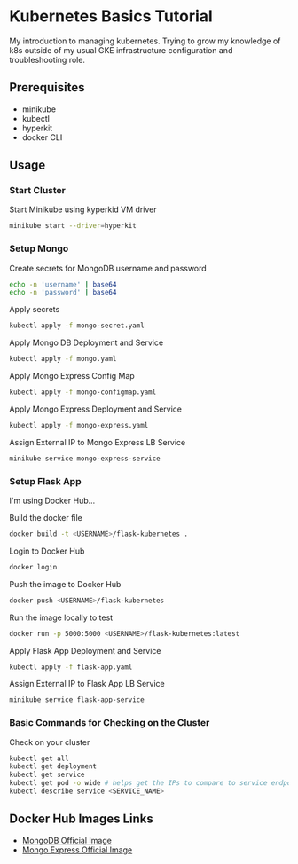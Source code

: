 
# Kubernetes Basics Tutorial

My introduction to managing kubernetes.
Trying to grow my knowledge of k8s outside of my usual GKE infrastructure configuration and troubleshooting role.

## Prerequisites
- minikube
- kubectl
- hyperkit
- docker CLI

## Usage

### Start Cluster

Start Minikube using kyperkid VM driver
```bash
minikube start --driver=hyperkit
```

### Setup Mongo

Create secrets for MongoDB username and password
```bash
echo -n 'username' | base64
echo -n 'password' | base64
```

Apply secrets
```bash
kubectl apply -f mongo-secret.yaml
```

Apply Mongo DB Deployment and Service
```bash
kubectl apply -f mongo.yaml
```

Apply Mongo Express Config Map
```bash
kubectl apply -f mongo-configmap.yaml
```

Apply Mongo Express Deployment and Service
```bash
kubectl apply -f mongo-express.yaml
```

Assign External IP to Mongo Express LB Service
```bash
minikube service mongo-express-service
```


### Setup Flask App

I'm using Docker Hub...

Build the docker file
```bash
docker build -t <USERNAME>/flask-kubernetes .
```

Login to Docker Hub
```bash
docker login
```

Push the image to Docker Hub
```bash
docker push <USERNAME>/flask-kubernetes
```

Run the image locally to test
```bash
docker run -p 5000:5000 <USERNAME>/flask-kubernetes:latest
```

Apply Flask App Deployment and Service
```bash
kubectl apply -f flask-app.yaml
```

Assign External IP to Flask App LB Service
```bash
minikube service flask-app-service
```

### Basic Commands for Checking on the Cluster
Check on your cluster
```bash
kubectl get all
kubectl get deployment
kubectl get service
kubectl get pod -o wide # helps get the IPs to compare to service endpoints
kubectl describe service <SERVICE_NAME>
```


## Docker Hub Images Links
- [MongoDB Official Image](https://hub.docker.com/_/mongo)
- [Mongo Express Official Image](https://hub.docker.com/_/mongo-express)














